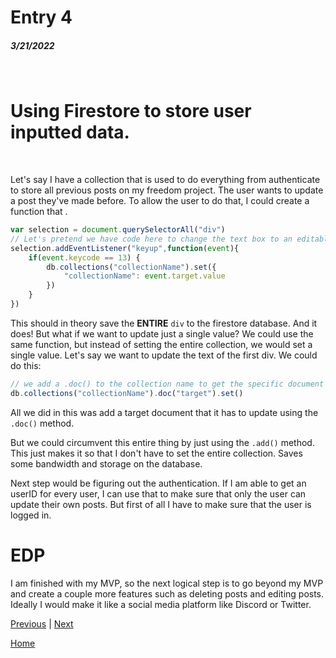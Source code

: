 # Entry 4
##### 3/21/2022


<br>

# Using Firestore to store user inputted data.
<br>

Let's say I have a collection that is used to do everything from authenticate to store all previous posts on my freedom project. The user wants to update a post they've made before. To allow the user to do that, I could create a function that .

```js
var selection = document.querySelectorAll("div")
// Let's pretend we have code here to change the text box to an editable input form.
selection.addEventListener("keyup",function(event){
    if(event.keycode == 13) {
        db.collections("collectionName").set({
            "collectionName": event.target.value
        })
    }
})
```
This should in theory save the **ENTIRE** `div` to the firestore database. And it does! But what if we want to update just a single value? We could use the same function, but instead of setting the entire collection, we would set a single value. Let's say we want to update the text of the first div. We could do this:
```js
// we add a .doc() to the collection name to get the specific document
db.collections("collectionName").doc("target").set()
```
All we did in this was add a target document that it has to update using the `.doc()` method.

But we could circumvent this entire thing by just using the `.add()` method. This just makes it so that I don't have to set the entire collection. Saves some bandwidth and storage on the database.

Next step would be figuring out the authentication. If I am able to get an userID for every user, I can use that to make sure that only the user can update their own posts. But first of all I have to make sure that the user is logged in.
<br>


# EDP

I am finished with my MVP, so the next logical step is to go beyond my MVP and create a couple more features such as deleting posts and editing posts. Ideally I would make it like a social media platform like Discord or Twitter.

[Previous](entry03.md) | [Next](entry05.md)

[Home](../README.md)
